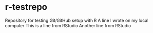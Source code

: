 # r-testrepo
Repository for testing Git/GitHub setup with R
A line I wrote on my local computer 
This is a line from RStudio
Another line from RStudio 